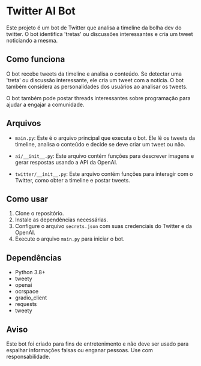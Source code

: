 # Twitter AI Bot

Este projeto é um bot de Twitter que analisa a timeline da bolha dev do twitter. O bot identifica 'tretas' ou discussões interessantes e cria um tweet noticiando a mesma.

## Como funciona

O bot recebe tweets da timeline e analisa o conteúdo. Se detectar uma 'treta' ou discussão interessante, ele cria um tweet com a notícia. O bot também considera as personalidades dos usuários ao analisar os tweets.

O bot também pode postar threads interessantes sobre programação para ajudar a engajar a comunidade.

## Arquivos

- `main.py`: Este é o arquivo principal que executa o bot. Ele lê os tweets da timeline, analisa o conteúdo e decide se deve criar um tweet ou não.

- `ai/__init__.py`: Este arquivo contém funções para descrever imagens e gerar respostas usando a API da OpenAI.

- `twitter/__init__.py`: Este arquivo contém funções para interagir com o Twitter, como obter a timeline e postar tweets.

## Como usar

1. Clone o repositório.
2. Instale as dependências necessárias.
3. Configure o arquivo `secrets.json` com suas credenciais do Twitter e da OpenAI.
4. Execute o arquivo `main.py` para iniciar o bot.

## Dependências

- Python 3.8+
- tweety
- openai
- ocrspace
- gradio_client
- requests
- tweety

## Aviso

Este bot foi criado para fins de entretenimento e não deve ser usado para espalhar informações falsas ou enganar pessoas. Use com responsabilidade.

